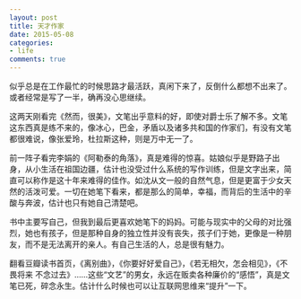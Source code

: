 ```yaml
---
layout: post
title: 天才作家
date: 2015-05-08
categories:
- life
comments: true
---
```


似乎总是在工作最忙的时候思路才最活跃，真闲下来了，反倒什么都想不出来了。或者经常是写了一半，确再没心思继续。

这两天刚看完《然而，很美》，文笔出乎意料的好，即使对爵士乐了解不多。文笔这东西真是练不来的，像冰心，巴金，矛盾以及诸多共和国的作家们，有没有文笔都很难说，像张爱玲，杜拉斯这种，则是万中无一了。

前一阵子看完李娟的《阿勒泰的角落》，真是难得的惊喜。姑娘似乎是野路子出身，从小生活在祖国边疆，估计也没受过什么系统的写作训练，但是文字出来，简直可以称作是这十年来难得的佳作。如沈从文一般的自然气息，但是更富于少女天然的活泼可爱。一切在她笔下看来，都是那么的简单，幸福，而背后的生活中的辛酸与奔波，估计也只有她自己清楚吧。

书中主要写自己，但我到最后更喜欢她笔下的妈妈。可能与现实中的父母的对比强烈，她也有孩子，但是那种自身的独立性并没有丧失，孩子们于她，更像是一种朋友，而不是无法离开的亲人。有自己生活的人，总是很有魅力。

翻看豆瓣读书首页，《离别曲》，《你要好好爱自己》，《若无相欠，怎会相见》，《不畏将来 不念过去》……这些“文艺”的男女，永远在贩卖各种廉价的“感悟”，真是文笔已死，碎念永生。估计什么时候也可以让互联网思维来“提升”一下。





